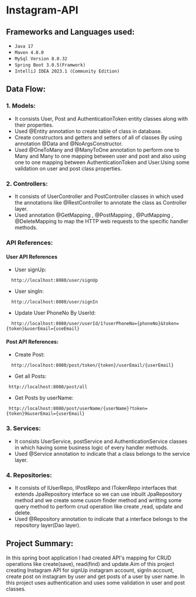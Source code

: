 # Instagram-API

## Frameworks and Languages used:
* `Java 17`
* `Maven 4.0.0`
* `MySql Version 8.0.32`
* `Spring Boot 3.0.5(Framwork)`
*  `IntelliJ IDEA 2023.1 (Community Edition)`


## Data Flow:

### 1. Models:
* It consists User, Post and AuthenticationToken entity classes along with their properties.
* Used @Entity annotation to create table of class in database.
* Create constructors and getters and setters of all of classes By using annotation @Data  and @NoArgsConstructor.
* Used @OneToMany and @ManyToOne annotation to perform one to Many and Many to one mapping between user and post and also using one to one mapping between AuthenticationToken and User.Using some validation on user and post class properties.

### 2. Controllers:
* It consists of UserController and PostController classes in which used the annotations like @RestController to annotate the class as Controller layer.
* Used annotation @GetMapping , @PostMapping , @PutMapping , @DeleteMapping to map the HTTP web requests to the specific handler methods.


### API References:

#### User API References

* User signUp:
```
  http://localhost:8080/user/signUp
```

* User singIn:
```
  http://localhost:8080/user/signIn
```

* Update User PhoneNo By UserId:
```
  http://localhost:8080/user/userId/1?userPhoneNo={phoneNo}&token={token}&userEmail={useEmail}
```
#### Post API References:

* Create Post:
```
  http://localhost:8080/post/token/{token}/userEmail/{userEmail}
```

* Get all Posts:
```
 http://localhost:8080/post/all
```
* Get Posts by userName:
```
 http://localhost:8080/post/userName/{userName}?token={token}9&userEmail={userEmail}
```


### 3. Services:
* It consists  UserService, postService and AuthenticationService classes in which having some business logic of every handler methods.
* Used @Service annotation to indicate that a class belongs to the service layer.

### 4. Repositories:
* It consists of IUserRepo, IPostRepo and ITokenRepo interfaces that extends JpaRepository interface so we can use inbuilt JpaRepository method and we create some cusom finder method and writting some query method to perform crud operation like create ,read, update and delete.
* Used @Repository annotation to indicate that a interface belongs to the repository layer(Dao layer).


## Project Summary:

In this spring boot application I had created API's mapping for CRUD operations like create(save), read(find) and update.Aim of this project creating Instagram API for  signUp instagram account, signIn account, create post on instagram by user and get posts of a user by user name. In this project uses authentication and uses some validation in user and post classes.
